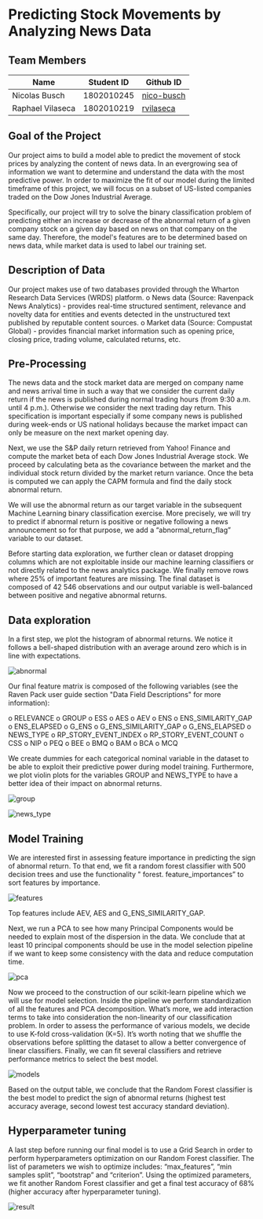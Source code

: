 # Predicting Stock Movements by Analyzing News Data

## Team Members
Name | Student ID | Github ID
------------ | ------------- | -------------
Nicolas Busch | 1802010245 | [nico-busch](https://github.com/nico-busch)
Raphael Vilaseca | 1802010219 | [rvilaseca](https://github.com/rvilaseca)

## Goal of the Project

Our project aims to build a model able to predict the movement of stock prices by analyzing the content of news data. In an evergrowing sea of information we want to determine and understand the data with the most predictive power. In order to maximize the fit of our model during the limited timeframe of this project, we will focus on a subset of US-listed companies traded on the Dow Jones Industrial Average.

Specifically, our project will try to solve the binary classification problem of predicting either an increase or decrease of the abnormal return of a given company stock on a given day based on news on that company on the same day. Therefore, the model's features are to be determined based on news data, while market data is used to label our training set.

## Description of Data

Our project makes use of two databases provided through the Wharton Research Data Services (WRDS) platform.
o News data (Source: Ravenpack News Analytics) - provides real-time structured sentiment, relevance and novelty data for entities and events detected in the unstructured text published by reputable content sources.
o Market data (Source: Compustat Global) - provides financial market information such as opening price, closing price, trading volume, calculated returns, etc.

## Pre-Processing

The news data and the stock market data are merged on company name and news arrival time in such a way that we consider the current daily return if the news is published during normal trading hours (from 9:30 a.m. until 4 p.m.). Otherwise we consider the next trading day return. This specification is important especially if some company news is published during week-ends or US national holidays because the market impact can only be measure on the next market opening day. 

Next, we use the S&P daily return retrieved from Yahoo! Finance and compute the market beta of each Dow Jones Industrial Average stock. We proceed by calculating beta as the covariance between the market and the individual stock return divided by the market return variance. Once the beta is computed we can apply the CAPM formula and find the daily stock abnormal return. 

We will use the abnormal return as our target variable in the subsequent Machine Learning binary classification exercise. More precisely, we will try to predict if abnormal return is positive or negative following a news announcement so for that purpose, we add a “abnormal_return_flag” variable to our dataset. 

Before starting data exploration, we further clean or dataset dropping columns which are not exploitable inside our machine learning classifiers or not directly related to the news analytics package. We finally remove rows where 25% of important features are missing. The final dataset is composed of 42 546 observations and our output variable is well-balanced between positive and negative abnormal returns. 

## Data exploration

In a first step, we plot the histogram of abnormal returns. We notice it follows a bell-shaped distribution with an average around zero which is in line with expectations.

![abnormal](/images/abnormal.png)

Our final feature matrix is composed of the following variables (see the Raven Pack user guide section "Data Field Descriptions" for more information):

o	RELEVANCE
o	GROUP
o	ESS
o	AES
o	AEV
o	ENS
o	ENS_SIMILARITY_GAP
o	ENS_ELAPSED
o	G_ENS
o	G_ENS_SIMILARITY_GAP
o	G_ENS_ELAPSED
o	NEWS_TYPE
o	RP_STORY_EVENT_INDEX
o	RP_STORY_EVENT_COUNT
o	CSS
o	NIP
o	PEQ
o	BEE
o	BMQ
o	BAM
o	BCA
o	MCQ

We create dummies for each categorical nominal variable in the dataset to be able to exploit their predictive power during model training. Furthermore, we plot violin plots for the variables GROUP and NEWS_TYPE to have a better idea of their impact on abnormal returns. 

![group](/images/group.png)

![news_type](/images/news_type.png)

## Model Training

We are interested first in assessing feature importance in predicting the sign of abnormal return. To that end, we fit a random forest classifier with 500 decision trees and use the functionality " forest. feature_importances” to sort features by importance. 

![features](/images/features.PNG)

Top features include AEV, AES and G_ENS_SIMILARITY_GAP.

Next, we run a PCA to see how many Principal Components would be needed to explain most of the dispersion in the data. We conclude that at least 10 principal components should be use in the model selection pipeline if we want to keep some consistency with the data and reduce computation time.

![pca](/images/pca.png)

Now we proceed to the construction of our scikit-learn pipeline which we will use for model selection. Inside the pipeline we perform standardization of all the features and PCA decomposition. What’s more, we add interaction terms to take into consideration the non-linearity of our classification problem. In order to assess the performance of various models, we decide to use K-fold cross-validation (K=5). It’s worth noting that we shuffle the observations before splitting the dataset to allow a better convergence of linear classifiers. Finally, we can fit several classifiers and retrieve performance metrics to select the best model. 

![models](/images/models.PNG)

Based on the output table, we conclude that the Random Forest classifier is the best model to predict the sign of abnormal returns (highest test accuracy average, second lowest test accuracy standard deviation). 


## Hyperparameter tuning 

A last step before running our final model is to use a Grid Search in order to perform hyperparameters optimization on our Random Forest classifier. The list of parameters we wish to optimize includes: “max_features”, “min samples split”, “bootstrap” and “criterion”. Using the optimized parameters, we fit another Random Forest classifier and get a final test accuracy of 68% (higher accuracy after hyperparameter tuning).

![result](/images/result.PNG)
